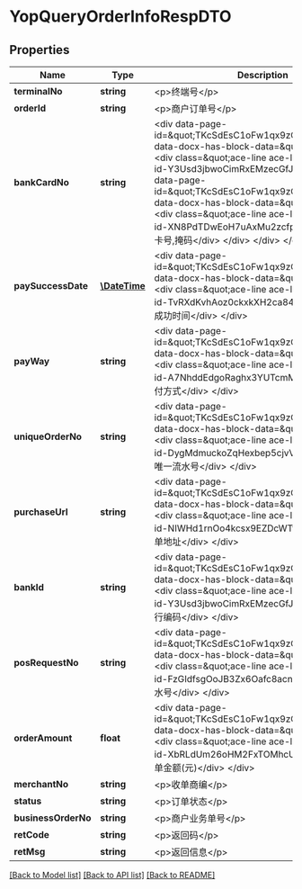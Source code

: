 # YopQueryOrderInfoRespDTO

## Properties
Name | Type | Description | Notes
------------ | ------------- | ------------- | -------------
**terminalNo** | **string** | &lt;p&gt;终端号&lt;/p&gt; | [optional] 
**orderId** | **string** | &lt;p&gt;商户订单号&lt;/p&gt; | [optional] 
**bankCardNo** | **string** | &lt;div data-page-id&#x3D;\&quot;TKcSdEsC1oFw1qx9zQ5czAf1nyc\&quot; data-docx-has-block-data&#x3D;\&quot;false\&quot;&gt; &lt;div class&#x3D;\&quot;ace-line ace-line old-record-id-Y3Usd3jbwoCimRxEMzecGfJFnsc\&quot;&gt; &lt;div data-page-id&#x3D;\&quot;TKcSdEsC1oFw1qx9zQ5czAf1nyc\&quot; data-docx-has-block-data&#x3D;\&quot;false\&quot;&gt; &lt;div class&#x3D;\&quot;ace-line ace-line old-record-id-XN8PdTDwEoH7uAxMu2zcfpsPnrc\&quot;&gt;银行卡号,掩码&lt;/div&gt; &lt;/div&gt; &lt;/div&gt; &lt;/div&gt; | [optional] 
**paySuccessDate** | [**\DateTime**](\DateTime.md) | &lt;div data-page-id&#x3D;\&quot;TKcSdEsC1oFw1qx9zQ5czAf1nyc\&quot; data-docx-has-block-data&#x3D;\&quot;false\&quot;&gt; &lt;div class&#x3D;\&quot;ace-line ace-line old-record-id-TvRXdKvhAoz0ckxkXH2ca84vnCh\&quot;&gt;支付成功时间&lt;/div&gt; &lt;/div&gt; | [optional] 
**payWay** | **string** | &lt;div data-page-id&#x3D;\&quot;TKcSdEsC1oFw1qx9zQ5czAf1nyc\&quot; data-docx-has-block-data&#x3D;\&quot;false\&quot;&gt; &lt;div class&#x3D;\&quot;ace-line ace-line old-record-id-A7NhddEdgoRaghx3YUTcmMW6nVe\&quot;&gt;支付方式&lt;/div&gt; &lt;/div&gt; | [optional] 
**uniqueOrderNo** | **string** | &lt;div data-page-id&#x3D;\&quot;TKcSdEsC1oFw1qx9zQ5czAf1nyc\&quot; data-docx-has-block-data&#x3D;\&quot;false\&quot;&gt; &lt;div class&#x3D;\&quot;ace-line ace-line old-record-id-DygMdmuckoZqHexbep5cjvVLnUA\&quot;&gt;支付唯一流水号&lt;/div&gt; &lt;/div&gt; | [optional] 
**purchaseUrl** | **string** | &lt;div data-page-id&#x3D;\&quot;TKcSdEsC1oFw1qx9zQ5czAf1nyc\&quot; data-docx-has-block-data&#x3D;\&quot;false\&quot;&gt; &lt;div class&#x3D;\&quot;ace-line ace-line old-record-id-NIWHd1rnOo4kcsx9EZDcWTtwnzh\&quot;&gt;签购单地址&lt;/div&gt; &lt;/div&gt; | [optional] 
**bankId** | **string** | &lt;div data-page-id&#x3D;\&quot;TKcSdEsC1oFw1qx9zQ5czAf1nyc\&quot; data-docx-has-block-data&#x3D;\&quot;false\&quot;&gt; &lt;div class&#x3D;\&quot;ace-line ace-line old-record-id-Y3Usd3jbwoCimRxEMzecGfJFnsc\&quot;&gt;发卡行编码&lt;/div&gt; &lt;/div&gt; | [optional] 
**posRequestNo** | **string** | &lt;div data-page-id&#x3D;\&quot;TKcSdEsC1oFw1qx9zQ5czAf1nyc\&quot; data-docx-has-block-data&#x3D;\&quot;false\&quot;&gt; &lt;div class&#x3D;\&quot;ace-line ace-line old-record-id-FzGIdfsgOoJB3Zx6Oafc8acnn6U\&quot;&gt;终端流水号&lt;/div&gt; &lt;/div&gt; | [optional] 
**orderAmount** | **float** | &lt;div data-page-id&#x3D;\&quot;TKcSdEsC1oFw1qx9zQ5czAf1nyc\&quot; data-docx-has-block-data&#x3D;\&quot;false\&quot;&gt; &lt;div class&#x3D;\&quot;ace-line ace-line old-record-id-XbRLdUm26oHM2FxTOMhcUFfynTb\&quot;&gt;订单金额(元)&lt;/div&gt; &lt;/div&gt; | [optional] 
**merchantNo** | **string** | &lt;p&gt;收单商编&lt;/p&gt; | [optional] 
**status** | **string** | &lt;p&gt;订单状态&lt;/p&gt; | [optional] 
**businessOrderNo** | **string** | &lt;p&gt;商户业务单号&lt;/p&gt; | [optional] 
**retCode** | **string** | &lt;p&gt;返回码&lt;/p&gt; | [optional] 
**retMsg** | **string** | &lt;p&gt;返回信息&lt;/p&gt; | [optional] 

[[Back to Model list]](../README.md#documentation-for-models) [[Back to API list]](../README.md#documentation-for-api-endpoints) [[Back to README]](../README.md)


